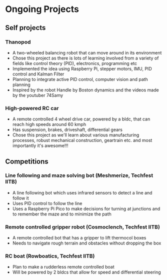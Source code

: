 # Ongoing Projects 
## Self projects
### Thanopod
 * A two-wheeled balancing robot that can move around in its environment 
 * Chose this project as there is lots of learning involved from a variety of fields like control theory (PID), electronics, programming etc
 * Implemented the idea using Raspberry Pi, stepper motors, IMU, PID control and Kalman Filter
 * Planning to integrate active PID control, computer vision and path planning
 * Inspired by the robot Handle by Boston dynamics and the videos made by the youtuber 74Samy

### High-powered RC car
 * A remote controlled 4 wheel drive car, powered by a bldc, that can reach high speeds around 60 kmph
 * Has suspension, brakes, driveshaft, differential gears
 * Chose this project as we'll learn about various manufacturing processes, robust mechanical construction, geartrain etc. and most importantly it's awesome!!!

## Competitions
### Line following and maze solving bot (Meshmerize, Techfest IITB)
* A line following bot which uses infrared sensors to detect a line and follow it
* Uses PID control to follow the line 
* Uses a Raspberry Pi Pico to make decisions for turning at junctions and to remember the maze and to minimize the path


### Remote controlled gripper robot (Cosmoclench, Techfest IITB)
* A remote controlled bot that has a gripper to lift thermocol boxes
* Needs to navigate rough terrain and obstacles without dropping the box

### RC boat (Rowboatics, Techfest IITB)
* Plan to make a rudderless remote controlled boat
* Will be powered by 2 bldcs that allow for speed and differential steering
